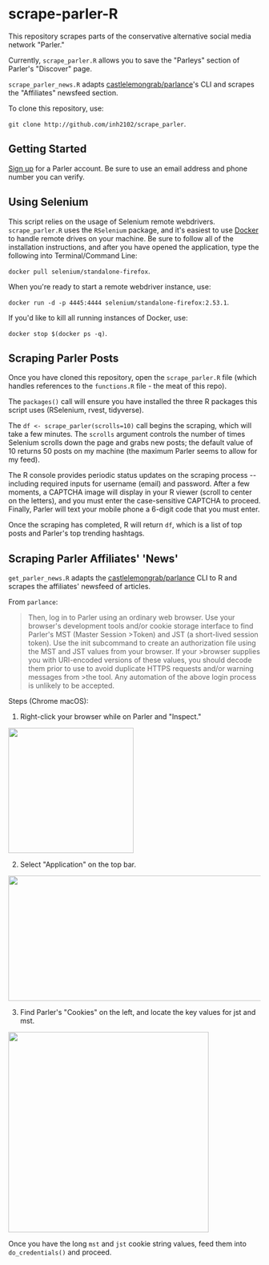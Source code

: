 # scrape-parler-R
This repository scrapes parts of the conservative alternative social media network "Parler."

Currently, `scrape_parler.R` allows you to save the "Parleys" section of Parler's "Discover" page.

`scrape_parler_news.R` adapts [castlelemongrab/parlance](https://github.com/castlelemongrab/parlance)'s CLI and scrapes the "Affiliates" newsfeed section.

To clone this repository, use:

`git clone http://github.com/inh2102/scrape_parler`.

## Getting Started

[Sign up](https://parler.com/auth/access) for a Parler account. Be sure to use an email address and phone number you can verify. 

## Using Selenium

This script relies on the usage of Selenium remote webdrivers. `scrape_parler.R` uses the `RSelenium` package, and it's easiest to use [Docker](https://www.docker.com/get-started) to handle remote drives on your machine. Be sure to follow all of the installation instructions, and after you have opened the application, type the following into Terminal/Command Line:

`docker pull selenium/standalone-firefox`.

When you're ready to start a remote webdriver instance, use:

`docker run -d -p 4445:4444 selenium/standalone-firefox:2.53.1`.

If you'd like to kill all running instances of Docker, use:

`docker stop $(docker ps -q)`.

## Scraping Parler Posts

Once you have cloned this repository, open the `scrape_parler.R` file (which handles references to the `functions.R` file - the meat of this repo). 

The `packages()` call will ensure you have installed the three R packages this script uses (RSelenium, rvest, tidyverse). 

The `df <- scrape_parler(scrolls=10)` call begins the scraping, which will take a few minutes. The `scrolls` argument controls the number of times Selenium scrolls down the page and grabs new posts; the default value of 10 returns 50 posts on my machine (the maximum Parler seems to allow for my feed).

The R console provides periodic status updates on the scraping process -- including required inputs for username (email) and password. After a few moments, a CAPTCHA image will display in your R viewer (scroll to center on the letters), and you must enter the case-sensitive CAPTCHA to proceed. Finally, Parler will text your mobile phone a 6-digit code that you must enter.

Once the scraping has completed, R will return `df`, which is a list of top posts and Parler's top trending hashtags.

## Scraping Parler Affiliates' 'News'

`get_parler_news.R` adapts the [castlelemongrab/parlance](https://github.com/castlelemongrab/parlance) CLI to R and scrapes the affiliates' newsfeed of articles.

From `parlance`: 

>Then, log in to Parler using an ordinary web browser. Use your browser's development tools and/or cookie storage interface to find Parler's MST (Master Session >Token) and JST (a short-lived session token). Use the init subcommand to create an authorization file using the MST and JST values from your browser. If your >browser supplies you with URI-encoded versions of these values, you should decode them prior to use to avoid duplicate HTTPS requests and/or warning messages from >the tool. Any automation of the above login process is unlikely to be accepted.

Steps (Chrome macOS):

1) Right-click your browser while on Parler and "Inspect."
<img src="https://i.ibb.co/PGDdZ5Q/1.png" width="250" height="250"/>

2) Select "Application" on the top bar.
<img src="https://i.ibb.co/Mc0mhg6/2.png" width="1000" height="250"/>

3) Find Parler's "Cookies" on the left, and locate the key values for jst and mst.
<img src="https://i.ibb.co/RNMztVx/3.png" width="400" height="400"/>

Once you have the long `mst` and `jst` cookie string values, feed them into `do_credentials()` and proceed.
